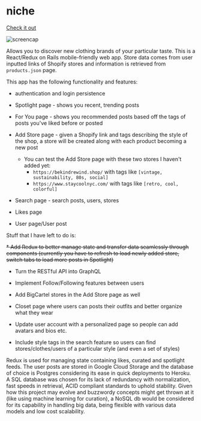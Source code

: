 # niche
[Check it out](https://niche-staging.herokuapp.com/)


![screencap](https://github.com/dhyanpathak/niche/blob/master/demo-gif.gif?raw=true)

Allows you to discover new clothing brands of your particular taste. 
This is a React/Redux on Rails mobile-friendly web app. 
Store data comes from user inputted links of Shopify stores and information is retrieved from `products.json` page.

This app has the following functionality and features:
* authentication and login persistence

* Spotlight page - shows you recent, trending posts

* For You page - shows you recommended posts based off the tags of posts you've liked before or posted

* Add Store page - given a Shopify link and tags describing the style of the shop, a store will be created along with each product becoming a new post
  * You can test the Add Store page with these two stores I haven't added yet:
    * `https://bekindrewind.shop/` with tags like `[vintage, sustainability, 80s, social]`
    * `https://www.staycoolnyc.com/` with tags like `[retro, cool, colorful]`

* Search page - search posts, users, stores

* Likes page

* User page/User post

Stuff that I have left to do is:

~~* Add Redux to better manage state and transfer data seamlessly through components (currently you have to refresh to load newly added store, switch tabs to load more posts in Spotlight)~~

* Turn the RESTful API into GraphQL

* Implement Follow/Following features between users

* Add BigCartel stores in the Add Store page as well

* Closet page where users can posts their outfits and better organize what they wear

* Update user account with a personalized page so people can add avatars and bios etc.

* Include style tags in the search feature so users can find stores/clothes/users of a particular style (and even a set of styles)

Redux is used for managing state containing likes, curated and spotlight feeds. The user posts are stored in Google Cloud Storage and the database of choice is Postgres considering its ease in quick deployments to Heroku. A SQL database was chosen for its lack of redundancy with normalization, fast speeds in retrieval, ACID compliant standards to uphold stability. 
Given how this project may evolve and buzzwordy concepts might get thrown at it (like using machine learning for curation), a NoSQL db would be considered for its capability in handling big data, being flexible with various data models and low cost scalability. 

